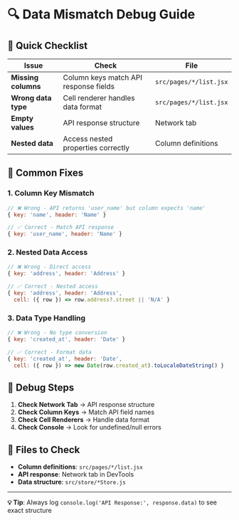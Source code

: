 # 🔍 **Data Mismatch Debug Guide**

## 🚨 **Quick Checklist**

| **Issue** | **Check** | **File** |
|-----------|-----------|----------|
| **Missing columns** | Column keys match API response fields | `src/pages/*/list.jsx` |
| **Wrong data type** | Cell renderer handles data format | `src/pages/*/list.jsx` |
| **Empty values** | API response structure | Network tab |
| **Nested data** | Access nested properties correctly | Column definitions |

## 🔧 **Common Fixes**

### **1. Column Key Mismatch**
```javascript
// ❌ Wrong - API returns 'user_name' but column expects 'name'
{ key: 'name', header: 'Name' }

// ✅ Correct - Match API response
{ key: 'user_name', header: 'Name' }
```

### **2. Nested Data Access**
```javascript
// ❌ Wrong - Direct access
{ key: 'address', header: 'Address' }

// ✅ Correct - Nested access
{ key: 'address', header: 'Address', 
  cell: ({ row }) => row.address?.street || 'N/A' }
```

### **3. Data Type Handling**
```javascript
// ❌ Wrong - No type conversion
{ key: 'created_at', header: 'Date' }

// ✅ Correct - Format data
{ key: 'created_at', header: 'Date',
  cell: ({ row }) => new Date(row.created_at).toLocaleDateString() }
```

## 🎯 **Debug Steps**

1. **Check Network Tab** → API response structure
2. **Check Column Keys** → Match API field names
3. **Check Cell Renderers** → Handle data format
4. **Check Console** → Look for undefined/null errors

## 📍 **Files to Check**

- **Column definitions**: `src/pages/*/list.jsx`
- **API response**: Network tab in DevTools
- **Data structure**: `src/store/*Store.js`

---

**💡 Tip**: Always log `console.log('API Response:', response.data)` to see exact structure
